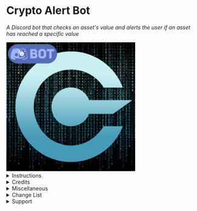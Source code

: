# Crypto Alert Bot
 
<i>A Discord bot that checks an asset's value and alerts the user if an asset has reached a specific value</i>

<img src="https://raw.githubusercontent.com/Persomatey/CryptoAlertBot/master/CryptoBotLogoBot.png" data-canonical-src="https://raw.githubusercontent.com/Persomatey/CryptoAlertBot/master/CryptoBotLogoBot.png" width="340" height="340" />

<details>
<summary>Instructions</summary>
<blockquote>

1. [![Run on Repl.it](https://repl.it/badge/github/Persomatey/CryptoAlertBot)](https://repl.it/github/Persomatey/CryptoAlertBot) (or IDE of your choice) 
2. Set up a JSON file with [jsonbin.io](https://jsonbin.io/) 
	- Set initial value to `{"alerts":[]}`
	- Click `PRIVATE BIN` to untoggle (we want it to be public)
	- Click `CREATE` button 
	- Copy the Access URL 
3. In config.json do the following: 
	- Type the character you want to be the prefix of every command in the `prefix` variable 
	- Paste the bot's token into the quotation marks of the `token` variable 
	- Paste the JSON's Access URL into the quotation marks of the `json` variable 
	- Navigate go to [https://jsonbin.io/api-keys](https://jsonbin.io/api-keys) and copy the X-Master-Key  
	- Paste the X-Master-Key into the quotation marks of the `key` variable 
4. Run the replit app (or run app in IDE of choice) 
	- (Optional) For 24/7 pinging at 5 minute intervals, check out [UptimeRobot](https://uptimerobot.com/) 
5. Set some alerts! 

</blockquote>
</details>

<details>
<summary>Credits</summary> 
<blockquote>
 
- Programmed by [Hunter Goodin](https://huntergoodin.com/) 

</blockquote>
</details>

<details>
<summary>Miscellaneous</summary>
<blockquote>

- A good online IDE to run this code on is [Replit](https://replit.com/) 
  - Alternatively can also be run via any IDE such as [Visual Studio](https://visualstudio.microsoft.com/downloads/), [VS Code](https://code.visualstudio.com/insiders/), [Atom](https://atom.io/), etc 
- A good 24/7 pinger with 5 minute pings is [UptimeRobot](https://uptimerobot.com/) 

<details>
<summary>Some fun alternate logos I came up with. Feel free to use for your bot if you want. </summary> 
<blockquote>

- Included .psd file in this repo in case you want to make your own. 
- Matrix
	- <img src="https://raw.githubusercontent.com/Persomatey/CryptoAlertBot/master/CryptoBotLogo_Matrix.png" data-canonical-src="https://raw.githubusercontent.com/Persomatey/CryptoAlertBot/master/CryptoBotLogo_Matrix.png" width="100" height="100"/>
- Pride 
	- <img src="https://raw.githubusercontent.com/Persomatey/CryptoAlertBot/master/CryptoBotLogo_Pride.png" data-canonical-src="https://raw.githubusercontent.com/Persomatey/CryptoAlertBot/master/CryptoBotLogo_Pride.png" width="100" height="100"/>
- X.A.N.A.   
	- <img src="https://raw.githubusercontent.com/Persomatey/CryptoAlertBot/master/CryptoBotLogo_Xana.png" data-canonical-src="https://raw.githubusercontent.com/Persomatey/CryptoAlertBot/master/CryptoBotLogo_Xana.png" width="100" height="100"/>

</blockquote>
</details>

</blockquote>
</details>

<details>
<summary>Change List</summary>
<blockquote>

<details>
<summary>CL-000004</summary>
<blockquote>

- Made the following changes: 
	- Fixed bug where if you put an invalid amount in the 'setalert' command, it'll say that it's not a valid amount in USD 
		- Because the user might not always want to use USD 
		- Now, it'll just say "not a valid amount. --" 
	- Changed the activity message to include whatever the prefix the user has set in config 
		- Instead of just '!' like it was before 
	- Made it so that instead of .txt documents, it now reads and writes from a public json file using jsonbin.io 
	- Changed the help command embed: 
		- It now displays the prefix set in the config 
		- Fixed how the setalert command just said alert 
		- Rearranged some of the information so that the examples are right under the arguments usage 
		- Added a section for aliases 
	- Added an alias for the check command 
		- value 
	- Added aliases for the help command 
		- helpme 
		- commands 
	- Edited the README to reflect the above changes 

</blockquote>
</details>

<details>
<summary>CL-000003</summary>
<blockquote>

- Made the following changes: 
	- Fixed bug where it wouldn't delete the alert if it used the "below" operator 
	- Removed title from !help message 
	- Added bold 'headers' on top of the list of commands and the usage in !help message 
	- Rewrote the system to where it now stores the alert data in a .txt document instead of just in memory 
	- Made it to where it now checks every 3 seconds. 
		- However, alerts that are deleted automatically take up to 3 seconds to actually delete 
	- Edited the README to reflect the above changes 

</blockquote>
</details>

<details>
<summary>CL-000002</summary>
<blockquote>

- Made the following changes: 
	- Fixed bug in !setalert command where it displays $ next to amount 
		- That doesn't make sense if we're talking about a non-dollar like BTC for example 
	- Edited the README to reflect the above changes 

</blockquote>
</details>

<details>
<summary>CL-000001</summary>
<blockquote>

- Made the following changes: 
	- Fixed how the !help command displays the !setalert command as !alert 
		- It used to be just !alert but I changed it to !setalert and forgot to change this 
	- Added .replit file 
	- Added keep_alive.js reference in index 
	- Added logo for this bot including .psd file in case people want to mess around with it 
	- Edited the README to reflect the above changes 

</blockquote>
</details>

<details>
<summary>CL-000000</summary>
<blockquote>

Initial upload 

</blockquote>
</details>

</blockquote>
</details>

<details>
<summary>Support</summary> 
<blockquote>

Your support is completely optional. 

However, if you want to buy me a cup of coffee (or a new house), you can do so by sending Bitcoin to this address: 
- 3BXqPxqXkKxFib4TSQychhuEi6euSspCK2 
- <img src="https://raw.githubusercontent.com/Persomatey/CryptoAlertBot/master/BTCAddressQRCode.png" data-canonical-src="https://raw.githubusercontent.com/Persomatey/CryptoAlertBot/master/BTCAddressQRCode.png" width="200" height="200" />

</blockquote>
</details>